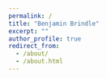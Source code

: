 ```yaml
---
permalink: /
title: "Benjamin Brindle"
excerpt: ""
author_profile: true
redirect_from: 
  - /about/
  - /about.html
---
```

